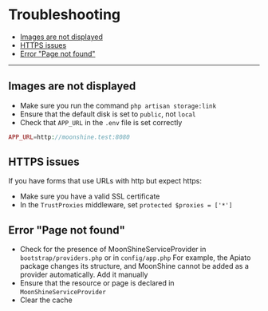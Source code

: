 # Troubleshooting

- [Images are not displayed](#images-are-not-displayed)
- [HTTPS issues](#problems-with-https)
- [Error "Page not found"](#error-page-not-found)

---

<a name="images-are-not-displayed"></a>
## Images are not displayed
- Make sure you run the command `php artisan storage:link`
- Ensure that the default disk is set to `public`, not `local`
- Check that `APP_URL` in the `.env` file is set correctly

```php
APP_URL=http://moonshine.test:8080
```

<a name="problems-with-https"></a>
## HTTPS issues
If you have forms that use URLs with http but expect https:

- Make sure you have a valid SSL certificate
- In the `TrustProxies` middleware, set `protected $proxies = ['*']`

<a name="error-page-not-found"></a>
## Error "Page not found"
- Check for the presence of MoonShineServiceProvider in `bootstrap/providers.php` or in `config/app.php`
For example, the Apiato package changes its structure, and MoonShine cannot be added as a provider automatically. Add it manually
- Ensure that the resource or page is declared in `MoonShineServiceProvider`
- Clear the cache
